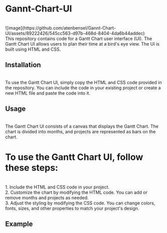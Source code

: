 # Gannt-Chart-UI
<br>
![image](https://github.com/atenbensel/Gannt-Chart-UI/assets/89222426/545cc563-d97b-468d-8404-4da6b44addec)
<br>
This repository contains code for a Gantt Chart user interface (UI). The Gantt Chart UI allows users to plan their time at a bird's eye view. The UI is built using HTML and CSS.
<br>

## Installation

<br>To use the Gantt Chart UI, simply copy the HTML and CSS code provided in the repository. You can include the code in your existing project or create a new HTML file and paste the code into it.
<br>

## Usage

<br>The Gantt Chart UI consists of a canvas that displays the Gantt Chart. The chart is divided into months, and projects are represented as bars on the chart.
<br>

# To use the Gantt Chart UI, follow these steps:

<br>
1. Include the HTML and CSS code in your project. <br>
2. Customize the chart by modifying the HTML code. You can add or remove months and projects as needed. <br>
3. Adjust the styling by modifying the CSS code. You can change colors, fonts, sizes, and other properties to match your project's design.
<br>

## Example

<br>
